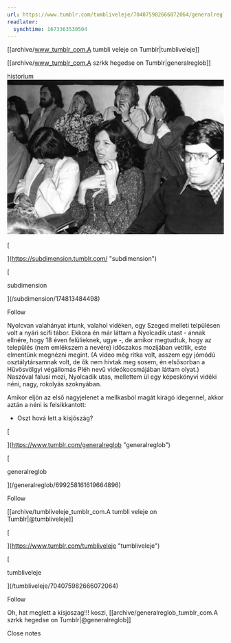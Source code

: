 ```yaml
---
url: https://www.tumblr.com/tumbliveleje/704075982666072064/generalreglob-subdimension-historium-a-test
readlater:
  synchtime: 1673363530504
---
```

[[archive/www_tumblr_com.A tumbli veleje on Tumblr|tumbliveleje]]

[[archive/www_tumblr_com.A szrkk hegedse on Tumblr|generalreglob]]

historium
![A test audience reacting to the chestburster scene in Alien, 1979.](notes/images/73ee7b8a1809cdea3bc0545be92607db_MD5.jpg)



[

](https://subdimension.tumblr.com/ "subdimension")

[

subdimension

](/subdimension/174813484498)

Follow

Nyolcvan valahányat írtunk, valahol vidéken, egy Szeged melleti telpülésen volt a nyári scifi tábor. Ekkora én már láttam a Nyolcadik utast - annak ellnére, hogy 18 éven felülieknek, ugye -, de amikor megtudtuk, hogy az település (nem emlékszem a nevére) időszakos mozijában vetítik, este elmentünk megnézni megint. (A video még ritka volt, asszem egy jómódú osztálytársamnak volt, de ők nem hívtak meg sosem, én elsősorban a Hűvösvölgyi végállomás Pléh nevű videókocsmájában láttam olyat.) Naszóval falusi mozi, Nyolcadik utas, mellettem ül egy képeskönyvi vidéki néni, nagy, rokolyás szoknyában. 

Amikor eljön az első nagyjelenet a mellkasból magát kirágó idegennel, akkor aztán a néni is felsikkantott:

- Oszt hová lett a kisjószág?

[

](https://www.tumblr.com/generalreglob "generalreglob")

[

generalreglob

](/generalreglob/699258161619664896)

Follow

[[archive/tumbliveleje_tumblr_com.A tumbli veleje on Tumblr|@tumbliveleje]]

[

](https://www.tumblr.com/tumbliveleje "tumbliveleje")

[

tumbliveleje

](/tumbliveleje/704075982666072064)

Follow

Oh, hat meglett a kisjoszag!!! koszi, [[archive/generalreglob_tumblr_com.A szrkk hegedse on Tumblr|@generalreglob]]

Close notes